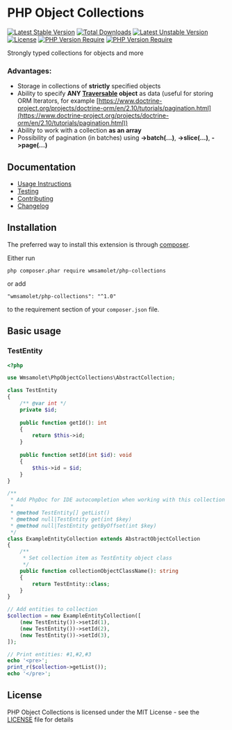 # PHP Object Collections

[![Latest Stable Version](http://poser.pugx.org/wmsamolet/php-object-collections/v)](https://packagist.org/packages/wmsamolet/php-object-collections)
[![Total Downloads](http://poser.pugx.org/wmsamolet/php-object-collections/downloads)](https://packagist.org/packages/wmsamolet/php-object-collections) 
[![Latest Unstable Version](http://poser.pugx.org/wmsamolet/php-object-collections/v/unstable)](https://packagist.org/packages/wmsamolet/php-object-collections) 
[![License](http://poser.pugx.org/wmsamolet/php-object-collections/license)](https://packagist.org/packages/wmsamolet/php-object-collections) 
[![PHP Version Require](http://poser.pugx.org/wmsamolet/php-object-collections/require/php)](https://packagist.org/packages/wmsamolet/php-object-collections)
[![PHP Version Require](https://img.shields.io/badge/Coding%20Style-PSR--12-%23256d4e)](https://www.php-fig.org/psr/psr-12/)

Strongly typed collections for objects and more

### Advantages:
- Storage in collections of **strictly** specified objects
- Ability to specify **ANY [Traversable](https://www.php.net/manual/en/class.traversable.php) object** 
as data (useful for storing ORM Iterators, for example 
[https://www.doctrine-project.org/projects/doctrine-orm/en/2.10/tutorials/pagination.html](https://www.doctrine-project.org/projects/doctrine-orm/en/2.10/tutorials/pagination.html))
- Ability to work with a collection **as an array**
- Possibility of pagination (in batches) using **->batch(...)**, **->slice(...)**, **->page(...)**

## Documentation

- [Usage Instructions](docs/usage.md)
- [Testing](docs/testing.md)
- [Contributing](docs/contributing.md)
- [Changelog](docs/changelog.md)

## Installation

The preferred way to install this extension is through [composer](http://getcomposer.org/download/).

Either run

```
php composer.phar require wmsamolet/php-collections
```

or add

```
"wmsamolet/php-collections": "^1.0"
```

to the requirement section of your `composer.json` file.

## Basic usage

### TestEntity
```php
<?php

use Wmsamolet\PhpObjectCollections\AbstractCollection;

class TestEntity
{
    /** @var int */
    private $id;
    
    public function getId(): int
    {
        return $this->id;
    }
    
    public function setId(int $id): void 
    {
        $this->id = $id;
    }
}

/**
 * Add PhpDoc for IDE autocompletion when working with this collection
 * 
 * @method TestEntity[] getList()
 * @method null|TestEntity get(int $key)
 * @method null|TestEntity getByOffset(int $key)
 */
class ExampleEntityCollection extends AbstractObjectCollection
{
    /**
     * Set collection item as TestEntity object class
     */
    public function collectionObjectClassName(): string
    {
        return TestEntity::class;
    }
}

// Add entities to collection
$collection = new ExampleEntityCollection([
    (new TestEntity())->setId(1),
    (new TestEntity())->setId(2),
    (new TestEntity())->setId(3),
]);

// Print entities: #1,#2,#3
echo '<pre>';
print_r($collection->getList());
echo '</pre>';
```

## License

PHP Object Collections is licensed under the MIT License - see the [LICENSE](LICENSE) file for details
